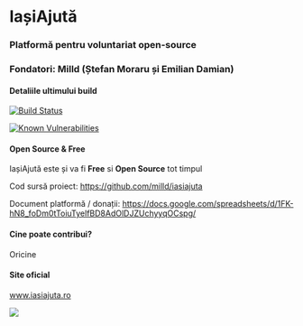 # IașiAjută
### Platformă pentru voluntariat open-source
### Fondatori: Milld (Ștefan Moraru și Emilian Damian)

#### Detaliile ultimului build

[![Build Status](https://travis-ci.org/milld/iasiajuta.svg?branch=master)](https://travis-ci.org/milld/iasiajuta)

<a href="https://snyk.io/test/github/milld/iasiajuta"><img src="https://snyk.io/test/github/milld/iasiajuta/badge.svg" alt="Known Vulnerabilities" data-canonical-src="https://snyk.io/test/github/milld/iasiajuta" style="max-width:100%;"/></a>

#### Open Source & Free

IașiAjută este și va fi **Free** si **Open Source** tot timpul

Cod sursă proiect: https://github.com/milld/iasiajuta

Document platformă / donații: https://docs.google.com/spreadsheets/d/1FK-hN8_foDm0tToiuTyelfBD8AdOlDJZUchyyqOCspg/

#### Cine poate contribui?

Oricine

#### Site oficial

www.iasiajuta.ro

![](http://blog.mgechev.com/images/open-source/logo.png)
